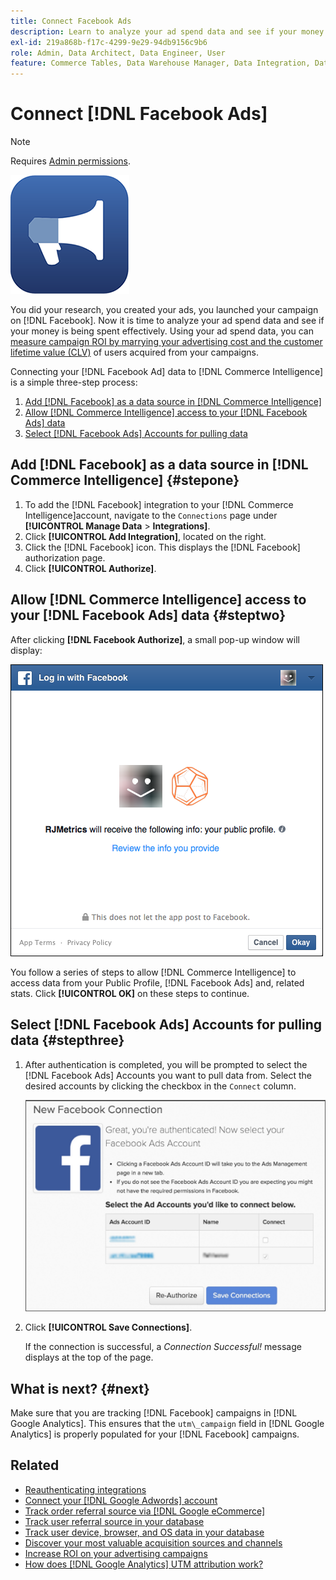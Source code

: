 ```yaml
---
title: Connect Facebook Ads
description: Learn to analyze your ad spend data and see if your money is being spent effectively.
exl-id: 219a868b-f17c-4299-9e29-94db9156c9b6
role: Admin, Data Architect, Data Engineer, User
feature: Commerce Tables, Data Warehouse Manager, Data Integration, Data Import/Export
---
```

# Connect [!DNL Facebook Ads]

>[!NOTE]
>
>Requires [Admin permissions](../../../administrator/user-management/user-management.md).

![](../../../assets/facebook-ads-logo.png)

You did your research, you created your ads, you launched your campaign on [!DNL Facebook]. Now it is time to analyze your ad spend data and see if your money is being spent effectively. Using your ad spend data, you can [measure campaign ROI by marrying your advertising cost and the customer lifetime value (CLV)](../../../data-analyst/analysis/roi-ad-camp.md) of users acquired from your campaigns.

Connecting your [!DNL Facebook Ad] data to [!DNL Commerce Intelligence] is a simple three-step process:

1. [Add [!DNL Facebook] as a data source in [!DNL Commerce Intelligence]](#stepone)
1. [Allow [!DNL Commerce Intelligence] access to your [!DNL Facebook Ads] data](#steptwo)
1. [Select [!DNL Facebook Ads] Accounts for pulling data](#stepthree)

## Add [!DNL Facebook] as a data source in [!DNL Commerce Intelligence] {#stepone}

1. To add the [!DNL Facebook] integration to your [!DNL Commerce Intelligence]account, navigate to the `Connections` page under **[!UICONTROL Manage Data** > **Integrations]**.
1. Click **[!UICONTROL Add Integration]**, located on the right.
1. Click the [!DNL Facebook] icon. This displays the [!DNL Facebook] authorization page.
1. Click **[!UICONTROL Authorize]**.

## Allow [!DNL Commerce Intelligence] access to your [!DNL Facebook Ads] data {#steptwo}

After clicking **[!DNL Facebook Authorize]**, a small pop-up window will display:

 ![](../../../assets/Facebook_Access_Popup.png)

You follow a series of steps to allow [!DNL Commerce Intelligence] to access data from your Public Profile, [!DNL Facebook Ads] and, related stats. Click **[!UICONTROL OK]** on these steps to continue.

## Select [!DNL Facebook Ads] Accounts for pulling data {#stepthree}

1. After authentication is completed, you will be prompted to select the [!DNL Facebook Ads] Accounts you want to pull data from. Select the desired accounts by clicking the checkbox in the `Connect` column.

     ![](../../../assets/Facebook_Ad_Accounts.png)

1. Click **[!UICONTROL Save Connections]**.

   If the connection is successful, a *Connection Successful!* message displays at the top of the page.

## What is next? {#next}

Make sure that you are tracking [!DNL Facebook] campaigns in [!DNL Google Analytics]. This ensures that the `utm\_campaign` field in [!DNL Google Analytics] is properly populated for your [!DNL Facebook] campaigns. 

## Related

* [Reauthenticating integrations](https://experienceleague.adobe.com/docs/commerce-knowledge-base/kb/how-to/mbi-reauthenticating-integrations.html)
* [Connect your [!DNL Google Adwords] account](../integrations/google-ecommerce.md)
* [Track order referral source via [!DNL Google eCommerce]](../integrations/google-ecommerce.md)
* [Track user referral source in your database](../../analysis/google-track-user-acq.md)
* [Track user device, browser, and OS data in your database](../../analysis/track-usr-dev-browser.md)
* [Discover your most valuable acquisition sources and channels](../../analysis/most-value-source-channel.md)
* [Increase ROI on your advertising campaigns](../../analysis/roi-ad-camp.md)
* [How does [!DNL Google Analytics] UTM attribution work?](../../analysis/utm-attributes.md)
